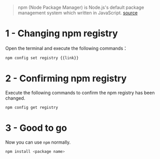 > npm (Node Package Manager) is Node.js's default package management system which written in JavaScript.
[source](https://zh.wikipedia.org/wiki/Npm)

# 1 - Changing npm registry
Open the terminal and execute the following commands：

```bash
npm config set registry {{link}}
```

# 2 - Confirming npm registry
Execute the following commands to confirm the npm registry has been changed.

```bash
npm config get registry
```

# 3 - Good to go
Now you can use `npm` normally.

```bash
npm install <package name>
```
